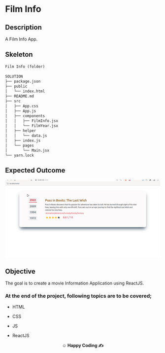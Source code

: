 # Film Info

## Description

A Film Info App.

## Skeleton

```
Film Info (folder)

SOLUTION
├── package.json
├── public
│   └── index.html
├── README.md
├── src
│   ├── App.css
│   ├── App.js
│   ├── components
│   │   ├── FilmInfo.jsx
│   │   └── FilmYear.jsx
│   ├── helper
│   │   └── data.js
│   ├── index.js
│   └── pages
│       └── Main.jsx
└── yarn.lock

```

## Expected Outcome

![film-info](filminfo.gif)

## Objective

The goal is to create a movie Information Application using ReactJS.

### At the end of the project, following topics are to be covered;

- HTML

- CSS

- JS

- ReactJS

**<p align="center">&#9786; Happy Coding &#9997;</p>**
